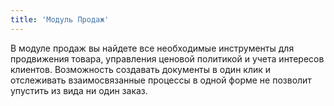 ```yaml
---
title: 'Модуль Продаж'
---
```


В модуле продаж вы найдете все необходимые инструменты для продвижения товара, управления ценовой политикой и учета интересов клиентов. Возможность создавать документы в один клик и отслеживать взаимосвязанные процессы в одной форме не позволит упустить из вида ни один заказ.

  

  
